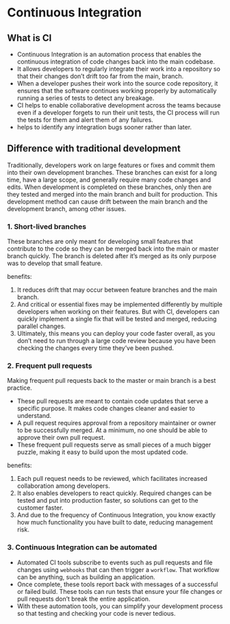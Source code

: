 # Continuous Integration

## What is CI
- Continuous Integration is an automation process that enables the continuous integration of code changes back into the main codebase. 
- It allows developers to regularly integrate their work into a repository so that their changes don’t drift too far from the main, branch. 
- When a developer pushes their work into the source code repository, it ensures that the software continues working properly by automatically running a series of tests to detect any breakage. 
- CI helps to enable collaborative development across the teams because even if a developer forgets to run their unit tests, the CI process will run the tests for them and alert them of any failures. 
- helps to identify any integration bugs sooner rather than later.

## Difference with traditional development

Traditionally, developers work on large features or fixes and commit them into their own development branches. These branches can exist for a long time, have a large scope, and generally require many code changes and edits. When development is completed on these branches, only then are they tested and merged into the main branch and built for production. This development method can cause drift between the main branch and the development branch, among other issues.

### 1. Short-lived branches
These branches are only meant for developing small features that contribute to the code so they can be merged back into the main or master branch quickly. The branch is deleted after it’s merged as its only purpose was to develop that small feature. 

benefits: 
1. It reduces drift that may occur between feature branches and the main branch. 
2. And critical or essential fixes may be implemented differently by multiple developers when working on their features. But with CI, developers can quickly implement a single fix that will be tested and merged, reducing parallel changes. 
3. Ultimately, this means you can deploy your code faster overall, as you don’t need to run through a large code review because you have been checking the changes every time they’ve been pushed.

### 2. Frequent pull requests
Making frequent pull requests back to the master or main branch is a best practice. 
- These pull requests are meant to contain code updates that serve a specific purpose. It makes code changes cleaner and easier to understand. 
- A pull request requires approval from a repository maintainer or owner to be successfully merged. At a minimum, no one should be able to approve their own pull request. 
- These frequent pull requests serve as small pieces of a much bigger puzzle, making it easy to build upon the most updated code. 

benefits: 
1. Each pull request needs to be reviewed, which facilitates increased collaboration among developers. 
2. It also enables developers to react quickly. Required changes can be tested and put into production faster, so solutions can get to the customer faster. 
3. And due to the frequency of Continuous Integration, you know exactly how much functionality you have built to date, reducing management risk.

### 3. Continuous Integration can be automated
- Automated CI tools subscribe to events such as pull requests and file changes using `webhooks` that can then trigger a `workflow`. That workflow can be anything, such as building an application. 
- Once complete, these tools report back with messages of a successful or failed build. These tools can run tests that ensure your file changes or pull requests don’t break the entire application. 
- With these automation tools, you can simplify your development process so that testing and checking your code is never tedious.